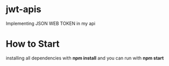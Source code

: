 # jwt-apis
Implementing JSON WEB TOKEN in my api

<h1>How to Start</h1>
<p>installing all dependencies with <b>npm install</b> and you can run with <b>npm start </b></p>
